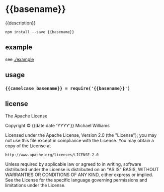 # {{basename}}

{{description}}

```shell
npm install --save {{basename}}
```

## example

see [./example](https://ahdinosaur.github.io/{{basename}})

## usage

### `{{camelcase basename}} = require('{{basename}}')`

## license

The Apache License

Copyright &copy; {{date date 'YYYY'}} Michael Williams

Licensed under the Apache License, Version 2.0 (the "License");
you may not use this file except in compliance with the License.
You may obtain a copy of the License at

    http://www.apache.org/licenses/LICENSE-2.0

Unless required by applicable law or agreed to in writing, software
distributed under the License is distributed on an "AS IS" BASIS,
WITHOUT WARRANTIES OR CONDITIONS OF ANY KIND, either express or implied.
See the License for the specific language governing permissions and
limitations under the License.
